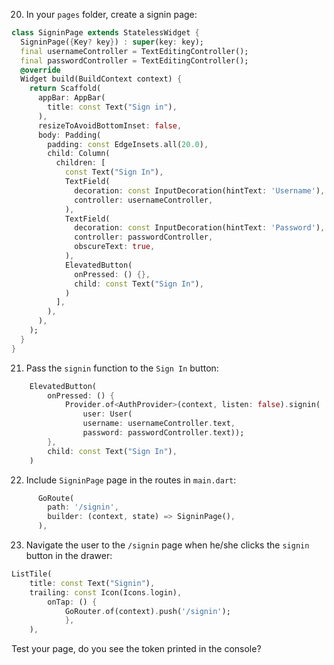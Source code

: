 20. In your `pages` folder, create a signin page:

```dart
class SigninPage extends StatelessWidget {
  SigninPage({Key? key}) : super(key: key);
  final usernameController = TextEditingController();
  final passwordController = TextEditingController();
  @override
  Widget build(BuildContext context) {
    return Scaffold(
      appBar: AppBar(
        title: const Text("Sign in"),
      ),
      resizeToAvoidBottomInset: false,
      body: Padding(
        padding: const EdgeInsets.all(20.0),
        child: Column(
          children: [
            const Text("Sign In"),
            TextField(
              decoration: const InputDecoration(hintText: 'Username'),
              controller: usernameController,
            ),
            TextField(
              decoration: const InputDecoration(hintText: 'Password'),
              controller: passwordController,
              obscureText: true,
            ),
            ElevatedButton(
              onPressed: () {},
              child: const Text("Sign In"),
            )
          ],
        ),
      ),
    );
  }
}
```

21. Pass the `signin` function to the `Sign In` button:

```dart
    ElevatedButton(
        onPressed: () {
            Provider.of<AuthProvider>(context, listen: false).signin(
                user: User(
                username: usernameController.text,
                password: passwordController.text));
        },
        child: const Text("Sign In"),
    )
```

22. Include `SigninPage` page in the routes in `main.dart`:

```dart
      GoRoute(
        path: '/signin',
        builder: (context, state) => SigninPage(),
      ),
```

23. Navigate the user to the `/signin` page when he/she clicks the `signin` button in the drawer:

```dart
ListTile(
    title: const Text("Signin"),
    trailing: const Icon(Icons.login),
        onTap: () {
            GoRouter.of(context).push('/signin');
            },
    ),
```

Test your page, do you see the token printed in the console?
